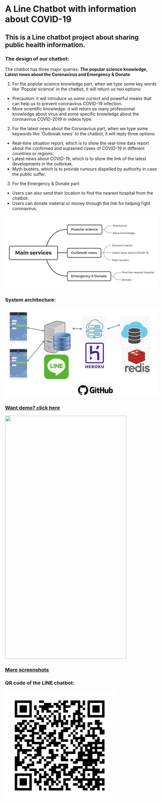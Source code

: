 # A Line Chatbot with information about COVID-19
## This is a Line chatbot project about sharing public health information.    
### The design of our chatbot:    
The chatbot has three major queries: **The popular science knowledge, Latest news about the Coronavirus and Emergency & Donate**   
1. For the popular science knowledge part, when we type some key words like 'Popular science' in the chatbot, it will return us two options:
* Precaution: it will introduce us some currect and powerful means that can help us to prevent coronavirus COVID-19 infection.
* More scientific knowledge: it will return us many professional knowledge about virus and some specific knowledge about the coronavirus COVID-2019 in videos type.
2. For the latest news about the Coronavirus part, when we type some keywords like 'Outbreak news' to the chatbot, it will reply three options:   
* Real-time situation report, which is to show the real-time data report about the confirmed and supsened cases of COVID-19 in different countries or regions.   
* Latest news about COVID-19, which is to show the link of the latest developments in the outbreak.     
* Myth busters, which is to provide rumours dispelled by authority in case the pubilc suffer.      
3. For the Emergency & Donate part:
* Users can also send their location to find the nearest hospital from the chatbot.
* Users can donate material or money through the link for helping fight coronavirus.

![Alt Text](images/Services.png)

### System architecture:
![Alt Text](images/architecture.png)

### [Want demo? click here](https://github.com/GeorgeeeLiu/Chatbot/blob/master/Chatbot_Demo.mp4)

<img src="images/Demo.gif" width="400px" height="800px">

### [More screenshots](https://github.com/GeorgeeeLiu/Chatbot/blob/master/screenshots.pdf)

### QR code of the LINE chatbot:

![Alt Text](./images/182wpswj.png)
